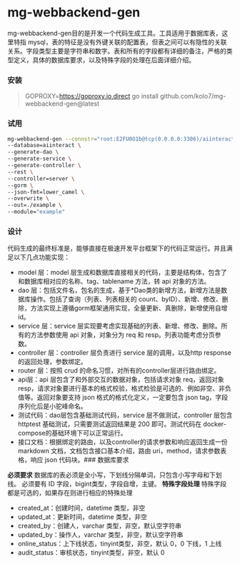 # mg-webbackend-gen

mg-webbackend-gen目的是开发一个代码生成工具。工具适用于数据库表，这里特指 mysql，表的特征是没有外键关联的配置表，但表之间可以有隐性的关联关系。字段类型主要是字符串和数字。表和所有的字段都有详细的备注，严格的类型定义，具体的数据库要求，以及特殊字段的处理在后面详细介绍。

### 安装
> GOPROXY=https://goproxy.io,direct go install github.com/kolo7/mg-webbackend-gen@latest

### 试用

```bash
mg-webbackend-gen --connstr="root:E2FU0O1b@tcp(0.0.0.0:3306)/aiinteract?timeout=5s&readTimeout=5s&writeTimeout=5s&parseTime=true&loc=Local&charset=utf8,utf8mb4" \
--database=aiinteract \
--generate-dao \
--generate-service \
--generate-controller \
--rest \
--controller=server \
--gorm \
--json-fmt=lower_camel \
--overwrite \
--out=./example \
--module="example"
```

### 设计

代码生成的最终标准是，能够直接在极速开发平台框架下的代码正常运行。并且满足以下几点功能实现：

- model 层：model 层生成和数据库直接相关的代码，主要是结构体，包含了和数据库相对应的名称、tag、tablename 方法，转 api 对象的方法。
- dao 层：包括文件名，包名的生成，基于*Dao类的新增方法，新增方法是数据库操作。包括了查询（列表、列表相关的 count、byID）、新增、修改、删除，方法实现上遵循gorm框架通用实现，全量更新、真删除，新增使用自增 id。
- service 层：service 层实现要考虑实现基础的列表、新增、修改、删除。所有的方法参数使用 api 对象，对象分为 req 和 resp。列表功能考虑分页参数。
- controller 层：controller 层负责进行 service 层的调用，以及http response 的返回处理，参数绑定。
- router 层：按照 crud 的命名习惯，对所有的controller层进行路由绑定。
- api层：api 层包含了和外部交互的数据对象，包括请求对象 req，返回对象resp，请求对象要进行基本的格式校验，格式检验是可选的、例如非空、非负值等。返回对象要支持 json 格式的格式化定义，一定要包含 json tag，字段序列化后是小驼峰命名。
- 测试代码：dao层包含基础测试代码，service 层不做测试，controller 层包含 httptest 基础测试，只需要测试返回结果是 200 即可。测试代码在 docker-compose的基础环境下可以正常运行。
- 接口文档：根据绑定的路由，以及controller的请求参数和响应返回生成一份 markdown 文档，文档包含接口基本介绍，路由 uri，method，请求参数表格，响应 json 代码块。### 数据库要求

**必须要求**
数据库的表必须是全小写，下划线分隔单词，只包含小写字母和下划线。
必须要有 ID 字段，bigint类型，字段自增，主键。
**特殊字段处理**
特殊字段都是可选的，如果存在则进行相应的特殊处理
- created_at：创建时间，datetime 类型，非空
- updated_at：更新时间，datetime 类型，非空
- created_by：创建人，varchar 类型，非空，默认空字符串
- updated_by：操作人，varchar 类型，非空，默认空字符串
- online_status：上下线状态，tinyint类型，非空，默认 0，0 下线，1 上线
- audit_status：审核状态，tinyint类型，非空，默认 0
